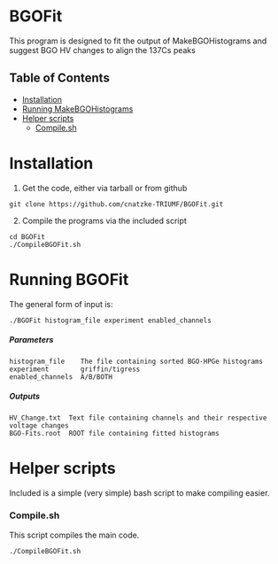 # BGOFit
This program is designed to fit the output of MakeBGOHistograms and suggest
BGO HV changes to align the 137Cs peaks

## Table of Contents
  * [Installation](#installation)
  * [Running MakeBGOHistograms](#running-makebgohistograms)
  * [Helper scripts](#helper-scripts)
    + [Compile.sh](#compilesh)

# Installation
1. Get the code, either via tarball or from github
```
git clone https://github.com/cnatzke-TRIUMF/BGOFit.git
```
2. Compile the programs via the included script
 ``` 
 cd BGOFit
 ./CompileBGOFit.sh
 ```

# Running BGOFit
The general form of input is:
```
./BGOFit histogram_file experiment enabled_channels
```

##### Parameters
```
histogram_file    The file containing sorted BGO-HPGe histograms
experiment        griffin/tigress
enabled_channels  A/B/BOTH
```

##### Outputs
```
HV_Change.txt  Text file containing channels and their respective voltage changes
BGO-Fits.root  ROOT file containing fitted histograms
```

# Helper scripts
Included is a simple (very simple) bash script to make compiling easier.

### Compile.sh
This script compiles the main code.
```
./CompileBGOFit.sh 
```


